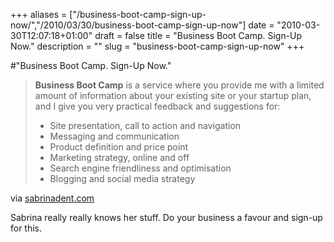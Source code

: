 +++
aliases = ["/business-boot-camp-sign-up-now/","/2010/03/30/business-boot-camp-sign-up-now"]
date = "2010-03-30T12:07:18+01:00"
draft = false
title = "Business Boot Camp. Sign-Up Now."
description = ""
slug = "business-boot-camp-sign-up-now"
+++

#"Business Boot Camp. Sign-Up Now."


 <div class="posterous_bookmarklet_entry">
 <blockquote class="posterous_long_quote"><p><strong>Business Boot Camp</strong> is a service where you provide me with a limited amount of information about your existing site or your startup plan, and I give you very practical feedback and suggestions for:</p>
<ul>
<li>Site presentation, call to action and navigation</li>
<li>Messaging and communication</li>
<li>Product definition and price point</li>
<li>Marketing strategy, online and off</li>
<li>Search engine friendliness and optimisation</li>
<li>Blogging and social media strategy</li></ul></blockquote>

<div class="posterous_quote_citation">via <a href="http://www.sabrinadent.com/2010/03/30/business-boot-camp/">sabrinadent.com</a></div>
 <p>Sabrina really really knows her stuff. Do your business a favour and sign-up for this.</p></div>
 